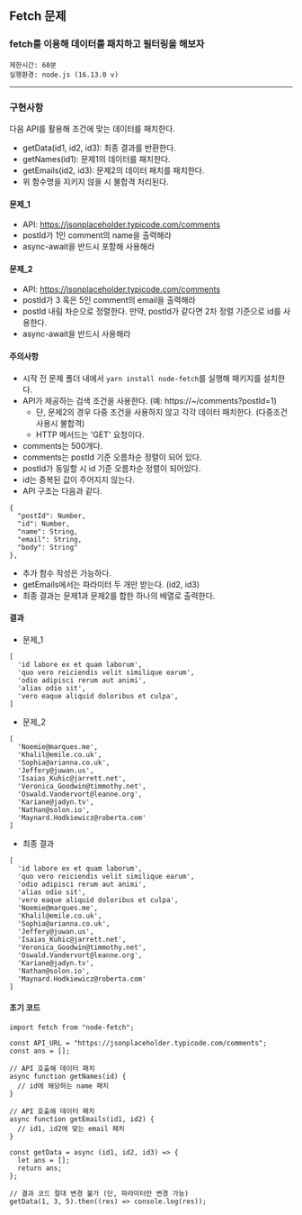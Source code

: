 ## Fetch 문제

### fetch를 이용해 데이터를 패치하고 필터링을 해보자

```
제한시간: 60분
실행환경: node.js (16.13.0 v)
```

<hr/>

### 구현사항

다음 API를 활용해 조건에 맞는 데이터를 패치한다.

- getData(id1, id2, id3): 최종 결과를 반환한다.
- getNames(id1): 문제1의 데이터를 패치한다.
- getEmails(id2, id3): 문제2의 데이터 패치를 패치한다.
- 위 함수명을 지키지 않을 시 불합격 처리된다.

#### 문제\_1

- API: https://jsonplaceholder.typicode.com/comments
- postId가 1인 comment의 name을 출력해라
- async-await을 반드시 포함해 사용해라

#### 문제\_2

- API: https://jsonplaceholder.typicode.com/comments
- postId가 3 혹은 5인 comment의 email을 출력해라
- postId 내림 차순으로 정렬한다. 만약, postId가 같다면 2차 정렬 기준으로 id를 사용한다.
- async-await을 반드시 사용해라

#### 주의사항

- 시작 전 문제 폴더 내에서 `yarn install node-fetch`를 실행해 패키지를 설치한다.
- API가 제공하는 검색 조건을 사용한다. (예: https://~/comments?postId=1)
  - 단, 문제2의 경우 다중 조건을 사용하지 않고 각각 데이터 패치한다. (다중조건 사용시 불합격)
  - HTTP 메서드는 'GET' 요청이다.
- comments는 500개다.
- comments는 postId 기준 오름차순 정렬이 되어 있다.
- postId가 동일할 시 id 기준 오름차순 정렬이 되어있다.
- id는 중복된 값이 주어지지 않는다.
- API 구조는 다음과 같다.

```
{
  "postId": Number,
  "id": Number,
  "name": String,
  "email": String,
  "body": String"
},
```

- 추가 함수 작성은 가능하다.
- getEmails에서는 파라미터 두 개만 받는다. (id2, id3)
- 최종 결과는 문제1과 문제2를 합한 하나의 배열로 출력한다.

#### 결과

- 문제\_1

```
[
  'id labore ex et quam laborum',
  'quo vero reiciendis velit similique earum',
  'odio adipisci rerum aut animi',
  'alias odio sit',
  'vero eaque aliquid doloribus et culpa',
]
```

- 문제\_2

```
[
  'Noemie@marques.me',
  'Khalil@emile.co.uk',
  'Sophia@arianna.co.uk',
  'Jeffery@juwan.us',
  'Isaias_Kuhic@jarrett.net',
  'Veronica_Goodwin@timmothy.net',
  'Oswald.Vandervort@leanne.org',
  'Kariane@jadyn.tv',
  'Nathan@solon.io',
  'Maynard.Hodkiewicz@roberta.com'
]
```

- 최종 결과

```
[
  'id labore ex et quam laborum',
  'quo vero reiciendis velit similique earum',
  'odio adipisci rerum aut animi',
  'alias odio sit',
  'vero eaque aliquid doloribus et culpa',
  'Noemie@marques.me',
  'Khalil@emile.co.uk',
  'Sophia@arianna.co.uk',
  'Jeffery@juwan.us',
  'Isaias_Kuhic@jarrett.net',
  'Veronica_Goodwin@timmothy.net',
  'Oswald.Vandervort@leanne.org',
  'Kariane@jadyn.tv',
  'Nathan@solon.io',
  'Maynard.Hodkiewicz@roberta.com'
]
```

#### 초기 코드

```
import fetch from "node-fetch";

const API_URL = "https://jsonplaceholder.typicode.com/comments";
const ans = [];

// API 호출해 데이터 패치
async function getNames(id) {
  // id에 해당하는 name 패치
}

// API 호출해 데이터 패치
async function getEmails(id1, id2) {
  // id1, id2에 맞는 email 패치
}

const getData = async (id1, id2, id3) => {
  let ans = [];
  return ans;
};

// 결과 코드 절대 변경 불가 (단, 파라미터만 변경 가능)
getData(1, 3, 5).then((res) => console.log(res));

```
